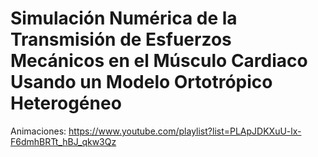 # Simulación Numérica de la Transmisión de Esfuerzos Mecánicos en el Músculo Cardiaco Usando un Modelo Ortotrópico Heterogéneo
Animaciones: https://www.youtube.com/playlist?list=PLApJDKXuU-lx-F6dmhBRTt_hBJ_qkw3Qz
